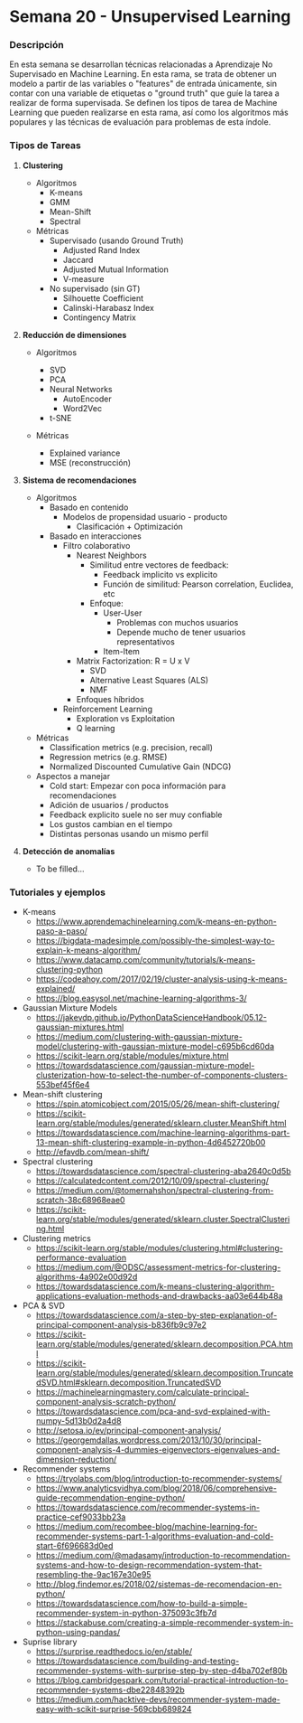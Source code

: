 Semana 20 - Unsupervised Learning
=================================

### Descripción

En esta semana se desarrollan técnicas relacionadas a Aprendizaje No Supervisado en Machine Learning. En esta rama, se trata de obtener un modelo a partir de las variables o "features" de entrada únicamente, sin contar con una variable de etiquetas o "ground truth" que guíe la tarea a realizar de forma supervisada. Se definen los tipos de tarea de Machine Learning que pueden realizarse en esta rama, así como los algoritmos más populares y las técnicas de evaluación para problemas de esta índole.

### Tipos de Tareas

1. **Clustering**
    - Algoritmos
        - K-means
        - GMM     
        - Mean-Shift
        - Spectral
    - Métricas
        - Supervisado (usando Ground Truth)
            - Adjusted Rand Index
            - Jaccard
            - Adjusted Mutual Information 
            - V-measure
        - No supervisado (sin GT)
            - Silhouette Coefficient
            - Calinski-Harabasz Index
            - Contingency Matrix

2. **Reducción de dimensiones**
    - Algoritmos
        - SVD
        - PCA      
        - Neural Networks
            - AutoEncoder
            - Word2Vec
        - t-SNE
        
    - Métricas
        - Explained variance
        - MSE (reconstrucción)      

3. **Sistema de recomendaciones**
    - Algoritmos
        - Basado en contenido
            - Modelos de propensidad usuario - producto
                - Clasificación + Optimización 
        - Basado en interacciones
            - Filtro colaborativo
                - Nearest Neighbors
                    - Similitud entre vectores de feedback:
                        - Feedback implicito vs explicito
                        - Función de similitud: Pearson correlation, Euclidea, etc
                    - Enfoque:
                        - User-User
                            - Problemas con muchos usuarios
                            - Depende mucho de tener usuarios representativos
                        - Item-Item
                - Matrix Factorization: R = U x V
                    - SVD
                    - Alternative Least Squares (ALS)
                    - NMF
                - Enfoques híbridos
            - Reinforcement Learning
                - Exploration vs Exploitation
                - Q learning
    - Métricas
        - Classification metrics (e.g. precision, recall)
        - Regression metrics (e.g. RMSE)
        - Normalized Discounted Cumulative Gain (NDCG)
    - Aspectos a manejar
        - Cold start: Empezar con poca información para recomendaciones
        - Adición de usuarios / productos
        - Feedback explicito suele no ser muy confiable
        - Los gustos cambian en el tiempo
        - Distintas personas usando un mismo perfil
  
4. **Detección de anomalías**
    - To be filled...
    
  
###  Tutoriales y ejemplos

- K-means
    - https://www.aprendemachinelearning.com/k-means-en-python-paso-a-paso/
    - https://bigdata-madesimple.com/possibly-the-simplest-way-to-explain-k-means-algorithm/
    - https://www.datacamp.com/community/tutorials/k-means-clustering-python
    - https://codeahoy.com/2017/02/19/cluster-analysis-using-k-means-explained/
    - https://blog.easysol.net/machine-learning-algorithms-3/
- Gaussian Mixture Models
    - https://jakevdp.github.io/PythonDataScienceHandbook/05.12-gaussian-mixtures.html
    - https://medium.com/clustering-with-gaussian-mixture-model/clustering-with-gaussian-mixture-model-c695b6cd60da
    - https://scikit-learn.org/stable/modules/mixture.html
    - https://towardsdatascience.com/gaussian-mixture-model-clusterization-how-to-select-the-number-of-components-clusters-553bef45f6e4
- Mean-shift clustering
    - https://spin.atomicobject.com/2015/05/26/mean-shift-clustering/
    - https://scikit-learn.org/stable/modules/generated/sklearn.cluster.MeanShift.html
    - https://towardsdatascience.com/machine-learning-algorithms-part-13-mean-shift-clustering-example-in-python-4d6452720b00
    - http://efavdb.com/mean-shift/
- Spectral clustering
    - https://towardsdatascience.com/spectral-clustering-aba2640c0d5b
    - https://calculatedcontent.com/2012/10/09/spectral-clustering/
    - https://medium.com/@tomernahshon/spectral-clustering-from-scratch-38c68968eae0
    - https://scikit-learn.org/stable/modules/generated/sklearn.cluster.SpectralClustering.html
- Clustering metrics
    - https://scikit-learn.org/stable/modules/clustering.html#clustering-performance-evaluation
    - https://medium.com/@ODSC/assessment-metrics-for-clustering-algorithms-4a902e00d92d
    - https://towardsdatascience.com/k-means-clustering-algorithm-applications-evaluation-methods-and-drawbacks-aa03e644b48a
- PCA & SVD
    - https://towardsdatascience.com/a-step-by-step-explanation-of-principal-component-analysis-b836fb9c97e2
    - https://scikit-learn.org/stable/modules/generated/sklearn.decomposition.PCA.html
    - https://scikit-learn.org/stable/modules/generated/sklearn.decomposition.TruncatedSVD.html#sklearn.decomposition.TruncatedSVD
    - https://machinelearningmastery.com/calculate-principal-component-analysis-scratch-python/
    - https://towardsdatascience.com/pca-and-svd-explained-with-numpy-5d13b0d2a4d8
    - http://setosa.io/ev/principal-component-analysis/
    - https://georgemdallas.wordpress.com/2013/10/30/principal-component-analysis-4-dummies-eigenvectors-eigenvalues-and-dimension-reduction/
- Recommender systems
    - https://tryolabs.com/blog/introduction-to-recommender-systems/
    - https://www.analyticsvidhya.com/blog/2018/06/comprehensive-guide-recommendation-engine-python/
    - https://towardsdatascience.com/recommender-systems-in-practice-cef9033bb23a    
    - https://medium.com/recombee-blog/machine-learning-for-recommender-systems-part-1-algorithms-evaluation-and-cold-start-6f696683d0ed
    - https://medium.com/@madasamy/introduction-to-recommendation-systems-and-how-to-design-recommendation-system-that-resembling-the-9ac167e30e95
    - http://blog.findemor.es/2018/02/sistemas-de-recomendacion-en-python/
    - https://towardsdatascience.com/how-to-build-a-simple-recommender-system-in-python-375093c3fb7d
    - https://stackabuse.com/creating-a-simple-recommender-system-in-python-using-pandas/
- Suprise library
    - https://surprise.readthedocs.io/en/stable/
    - https://towardsdatascience.com/building-and-testing-recommender-systems-with-surprise-step-by-step-d4ba702ef80b
    - https://blog.cambridgespark.com/tutorial-practical-introduction-to-recommender-systems-dbe22848392b
    - https://medium.com/hacktive-devs/recommender-system-made-easy-with-scikit-surprise-569cbb689824
    